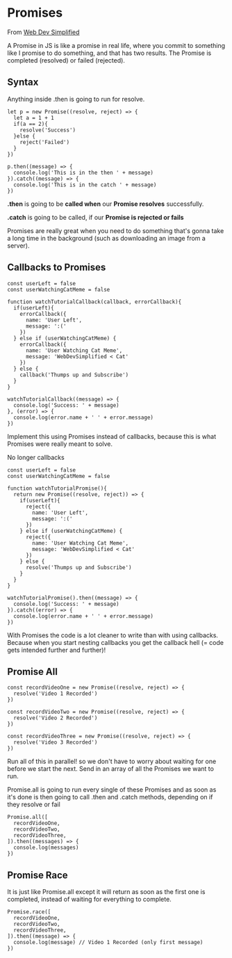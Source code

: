 # Promises

From [Web Dev Simplified](https://www.youtube.com/watch?v=DHvZLI7Db8E&list=PLZlA0Gpn_vH-0FlQnruw2rd1HuiYJHHkm&index=1)

A Promise in JS is like a promise in real life, where you commit to something like I promise to do something, and that has two results. The Promise is completed (resolved) or failed (rejected).

## Syntax

Anything inside .then is going to run for resolve.

```
let p = new Promise((resolve, reject) => {
  let a = 1 + 1
  if(a == 2){
    resolve('Success')
  }else {
    reject('Failed')
  }
})

p.then((message) => {
  console.log('This is in the then ' + message)
}).catch((message) => {
  console.log('This is in the catch ' + message)
})
```

**.then** is going to be **called when** our **Promise resolves** successfully.

**.catch** is going to be called, if our **Promise is rejected or fails**

Promises are really great when you need to do something that's gonna take a long time in the background (such as downloading an image from a server).

## Callbacks to Promises

```
const userLeft = false
const userWatchingCatMeme = false

function watchTutorialCallback(callback, errorCallback){
  if(userLeft){
    errorCallback({
      name: 'User Left',
      message: ':('
    })
  } else if (userWatchingCatMeme) {
    errorCallback({
      name: 'User Watching Cat Meme',
      message: 'WebDevSimplified < Cat'
    })
  } else {
    callback('Thumps up and Subscribe')
  }
} 

watchTutorialCallback((message) => {
  console.log('Success: ' + message)
}, (error) => {
  console.log(error.name + ' ' + error.message)
})
```

Implement this using Promises instead of callbacks, because this is what Promises were really meant to solve.

No longer callbacks

```
const userLeft = false
const userWatchingCatMeme = false

function watchTutorialPromise(){
  return new Promise((resolve, reject)) => {
    if(userLeft){
      reject({
        name: 'User Left',
        message: ':('
      })
    } else if (userWatchingCatMeme) {
      reject({
        name: 'User Watching Cat Meme',
        message: 'WebDevSimplified < Cat'
      })
    } else {
      resolve('Thumps up and Subscribe')
    }
  }
} 

watchTutorialPromise().then((message) => {
  console.log('Success: ' + message)
}).catch((error) => {
  console.log(error.name + ' ' + error.message)
})
```

With Promises the code is a lot cleaner to write than with using callbacks. Because when you start nesting callbacks you get the callback hell (= code gets intended further and further)!


## Promise All

```
const recordVideoOne = new Promise((resolve, reject) => {
  resolve('Video 1 Recorded')
})

const recordVideoTwo = new Promise((resolve, reject) => {
  resolve('Video 2 Recorded')
})

const recordVideoThree = new Promise((resolve, reject) => {
  resolve('Video 3 Recorded')
})
```

Run all of this in parallel! so we don't have to worry about waiting for one before we start the next.
Send in an array of all the Promises we want to run.

Promise.all is going to run every single of these Promises and as soon as it's done is then going to call .then and .catch methods, depending on if they resolve or fail

```
Promise.all([
  recordVideoOne,
  recordVideoTwo,
  recordVideoThree,
]).then((messages) => {
  console.log(messages)
})
```

## Promise Race

It is just like Promise.all except it will return as soon as the first one is completed, instead of waiting for everything to complete.

```
Promise.race([
  recordVideoOne,
  recordVideoTwo,
  recordVideoThree,
]).then((message) => {
  console.log(message) // Video 1 Recorded (only first message)
})
```
